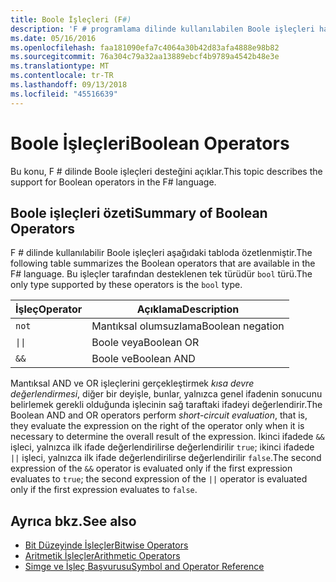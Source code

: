```yaml
---
title: Boole İşleçleri (F#)
description: 'F # programlama dilinde kullanılabilen Boole işleçleri hakkında bilgi edinin.'
ms.date: 05/16/2016
ms.openlocfilehash: faa181090efa7c4064a30b42d83afa4888e98b82
ms.sourcegitcommit: 76a304c79a32aa13889ebcf4b9789a4542b48e3e
ms.translationtype: MT
ms.contentlocale: tr-TR
ms.lasthandoff: 09/13/2018
ms.locfileid: "45516639"
---
```

# <a name="boolean-operators"></a><span data-ttu-id="4f632-103">Boole İşleçleri</span><span class="sxs-lookup"><span data-stu-id="4f632-103">Boolean Operators</span></span>

<span data-ttu-id="4f632-104">Bu konu, F # dilinde Boole işleçleri desteğini açıklar.</span><span class="sxs-lookup"><span data-stu-id="4f632-104">This topic describes the support for Boolean operators in the F# language.</span></span>

## <a name="summary-of-boolean-operators"></a><span data-ttu-id="4f632-105">Boole işleçleri özeti</span><span class="sxs-lookup"><span data-stu-id="4f632-105">Summary of Boolean Operators</span></span>

<span data-ttu-id="4f632-106">F # dilinde kullanılabilir Boole işleçleri aşağıdaki tabloda özetlenmiştir.</span><span class="sxs-lookup"><span data-stu-id="4f632-106">The following table summarizes the Boolean operators that are available in the F# language.</span></span> <span data-ttu-id="4f632-107">Bu işleçler tarafından desteklenen tek türüdür `bool` türü.</span><span class="sxs-lookup"><span data-stu-id="4f632-107">The only type supported by these operators is the `bool` type.</span></span>

|<span data-ttu-id="4f632-108">İşleç</span><span class="sxs-lookup"><span data-stu-id="4f632-108">Operator</span></span>|<span data-ttu-id="4f632-109">Açıklama</span><span class="sxs-lookup"><span data-stu-id="4f632-109">Description</span></span>|
|--------|-----------|
|`not`|<span data-ttu-id="4f632-110">Mantıksal olumsuzlama</span><span class="sxs-lookup"><span data-stu-id="4f632-110">Boolean negation</span></span>|
|<code>&#124;&#124;</code>|<span data-ttu-id="4f632-111">Boole veya</span><span class="sxs-lookup"><span data-stu-id="4f632-111">Boolean OR</span></span>|
|`&&`|<span data-ttu-id="4f632-112">Boole ve</span><span class="sxs-lookup"><span data-stu-id="4f632-112">Boolean AND</span></span>|

<span data-ttu-id="4f632-113">Mantıksal AND ve OR işleçlerini gerçekleştirmek *kısa devre değerlendirmesi*, diğer bir deyişle, bunlar, yalnızca genel ifadenin sonucunu belirlemek gerekli olduğunda işlecinin sağ taraftaki ifadeyi değerlendirir.</span><span class="sxs-lookup"><span data-stu-id="4f632-113">The Boolean AND and OR operators perform *short-circuit evaluation*, that is, they evaluate the expression on the right of the operator only when it is necessary to determine the overall result of the expression.</span></span> <span data-ttu-id="4f632-114">İkinci ifadede `&&` işleci, yalnızca ilk ifade değerlendirilirse değerlendirilir `true`; ikinci ifadede `||` işleci, yalnızca ilk ifade değerlendirilirse değerlendirilir `false`.</span><span class="sxs-lookup"><span data-stu-id="4f632-114">The second expression of the `&&` operator is evaluated only if the first expression evaluates to `true`; the second expression of the `||` operator is evaluated only if the first expression evaluates to `false`.</span></span>

## <a name="see-also"></a><span data-ttu-id="4f632-115">Ayrıca bkz.</span><span class="sxs-lookup"><span data-stu-id="4f632-115">See also</span></span>

- [<span data-ttu-id="4f632-116">Bit Düzeyinde İşleçler</span><span class="sxs-lookup"><span data-stu-id="4f632-116">Bitwise Operators</span></span>](bitwise-operators.md)
- [<span data-ttu-id="4f632-117">Aritmetik İşleçler</span><span class="sxs-lookup"><span data-stu-id="4f632-117">Arithmetic Operators</span></span>](arithmetic-operators.md)
- [<span data-ttu-id="4f632-118">Simge ve İşleç Başvurusu</span><span class="sxs-lookup"><span data-stu-id="4f632-118">Symbol and Operator Reference</span></span>](index.md)
